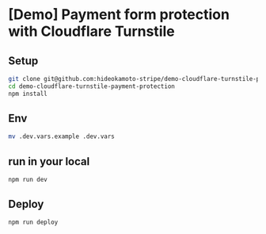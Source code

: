 # [Demo] Payment form protection with Cloudflare Turnstile


## Setup

```bash
git clone git@github.com:hideokamoto-stripe/demo-cloudflare-turnstile-payment-protection.git
cd demo-cloudflare-turnstile-payment-protection
npm install
```

## Env

```bash
mv .dev.vars.example .dev.vars
```

## run in your local

```
npm run dev
```

## Deploy
```
npm run deploy
```
